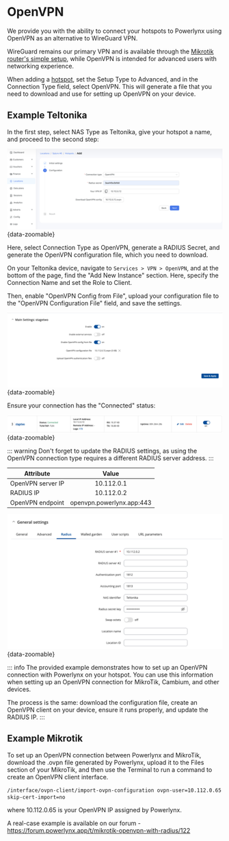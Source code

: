 # OpenVPN

We provide you with the ability to connect your hotspots to Powerlynx using OpenVPN as an alternative to WireGuard VPN.

WireGuard remains our primary VPN and is available through the [Mikrotik router's simple setup](https://docs.powerlynx.app/networking/mikrotik.html#simple-setup), while OpenVPN is intended for advanced users with networking experience.

When adding a [hotspot](https://docs.powerlynx.app/system/hotspots.html), set the Setup Type to Advanced, and in the Connection Type field, select OpenVPN. This will generate a file that you need to download and use for setting up OpenVPN on your device.

## Example Teltonika

In the first step, select NAS Type as Teltonika, give your hotspot a name, and proceed to the second step:

![OpenVPN Teltonika #1](images/openvpn_teltonika_1.png){data-zoomable}

Here, select Connection Type as OpenVPN, generate a RADIUS Secret, and generate the OpenVPN configuration file, which you need to download.

On your Teltonika device, navigate to `Services > VPN > OpenVPN`, and at the bottom of the page, find the "Add New Instance" section. Here, specify the Connection Name and set the Role to Client.

Then, enable "OpenVPN Config from File", upload your configuration file to the "OpenVPN Configuration File" field, and save the settings.

![OpenVPN Teltonika #2](images/openvpn_teltonika_2.png){data-zoomable}

Ensure your connection has the "Connected" status:

![OpenVPN Teltonika #3](images/openvpn_teltonika_3.png){data-zoomable}

::: warning
Don't forget to update the RADIUS settings, as using the OpenVPN connection type requires a different RADIUS server address.
:::

| Attribute        |      Value      |
| ------------- | :-----------: |
| OpenVPN server IP     | 10.112.0.1 |
| RADIUS IP    |   10.112.0.2    |
| OpenVPN endpoint |   openvpn.powerlynx.app:443    |

![OpenVPN Teltonika #4](images/openvpn_teltonika_4.png){data-zoomable}

::: info
The provided example demonstrates how to set up an OpenVPN connection with Powerlynx on your hotspot. You can use this information when setting up an OpenVPN connection for MikroTik, Cambium, and other devices.

The process is the same: download the configuration file, create an OpenVPN client on your device, ensure it runs properly, and update the RADIUS IP.
:::

## Example Mikrotik

To set up an OpenVPN connection between Powerlynx and MikroTik, download the .ovpn file generated by Powerlynx, upload it to the Files section of your MikroTik, and then use the Terminal to run a command to create an OpenVPN client interface.

```
/interface/ovpn-client/import-ovpn-configuration ovpn-user=10.112.0.65 skip-cert-import=no
```
where 10.112.0.65 is your OpenVPN IP assigned by Powerlynx.

A real-case example is available on our forum - https://forum.powerlynx.app/t/mikrotik-openvpn-with-radius/122

